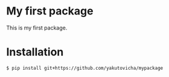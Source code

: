 # My first package

This is my first package.

# Installation
```bash
$ pip install git+https://github.com/yakutovicha/mypackage
```
